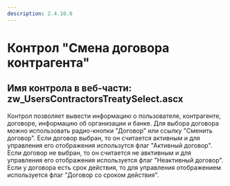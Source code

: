 ```yaml
---
description: 2.4.10.0
---
```


# Контрол "Смена договора контрагента"

## Имя контрола в веб-части: zw\_UsersContractorsTreatySelect.ascx

Контрол позволяет вывести информацию о пользователе, контрагенте, договоре, информацию об организации и банке. Для выбора договора можно использовать радио-кнопки "Договор" или ссылку "Сменить договор". Если договор выбран, то он считается активным и для управления его отображения использутся флаг "Активный договор". Если договор не выбран, то он считается не авктивным и для управления его отображения используется флаг "Неактивный договор". Если у договора есть срок действия, то для управления отображением используется флаг "Договор со сроком действия".

